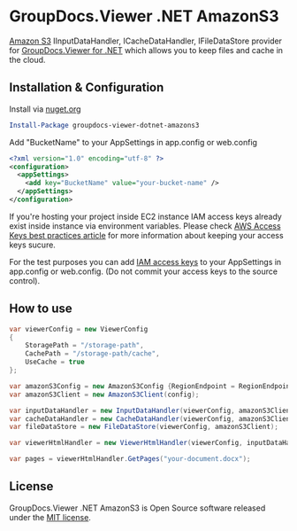 # GroupDocs.Viewer .NET AmazonS3

[Amazon S3](https://aws.amazon.com/s3/) IInputDataHandler, ICacheDataHandler, IFileDataStore provider for [GroupDocs.Viewer for .NET](https://www.nuget.org/packages/groupdocs-viewer-dotnet/)
 which allows you to keep files and cache in the cloud. 

## Installation & Configuration

Install via [nuget.org](http://nuget.org)

```powershell
Install-Package groupdocs-viewer-dotnet-amazons3
```

Add "BucketName" to your AppSettings in app.config or web.config

```xml
<?xml version="1.0" encoding="utf-8" ?>
<configuration>
  <appSettings>
    <add key="BucketName" value="your-bucket-name" />
  </appSettings>
</configuration>
```

If you're hosting your project inside EC2 instance IAM access keys already exist inside instance via environment variables.
Please check [AWS Access Keys best practices article](http://docs.aws.amazon.com/general/latest/gr/aws-access-keys-best-practices.html) for more 
information about keeping your access keys sucure. 

For the test purposes you can add [IAM access keys](http://docs.aws.amazon.com/IAM/latest/UserGuide/ManagingCredentials.html) to your AppSettings in app.config or web.config.
(Do not commit your access keys to the source control).

## How to use

```csharp
var viewerConfig = new ViewerConfig
{
    StoragePath = "/storage-path",
    CachePath = "/storage-path/cache",
    UseCache = true
};

var amazonS3Config = new AmazonS3Config {RegionEndpoint = RegionEndpoint.Your-Region-Endpoint};
var amazonS3Client = new AmazonS3Client(config);

var inputDataHandler = new InputDataHandler(viewerConfig, amazonS3Client);
var cacheDataHandler = new CacheDataHandler(viewerConfig, amazonS3Client);
var fileDataStore = new FileDataStore(viewerConfig, amazonS3Client);

var viewerHtmlHandler = new ViewerHtmlHandler(viewerConfig, inputDataHandler, cacheDataHandler, fileDataStore);

var pages = viewerHtmlHandler.GetPages("your-document.docx");
```


## License

GroupDocs.Viewer .NET AmazonS3 is Open Source software released under the [MIT license](https://github.com/harumburum/groupdocs-viewer-net-amazons3/blob/master/LICENSE.md).